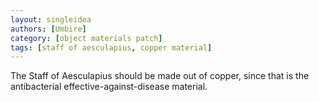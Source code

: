 ```yaml
---
layout: singleidea
authors: [Umbire]
category: [object materials patch]
tags: [staff of aesculapius, copper material]
---
```

The Staff of Aesculapius should be made out of copper, since that is the
antibacterial effective-against-disease material.
